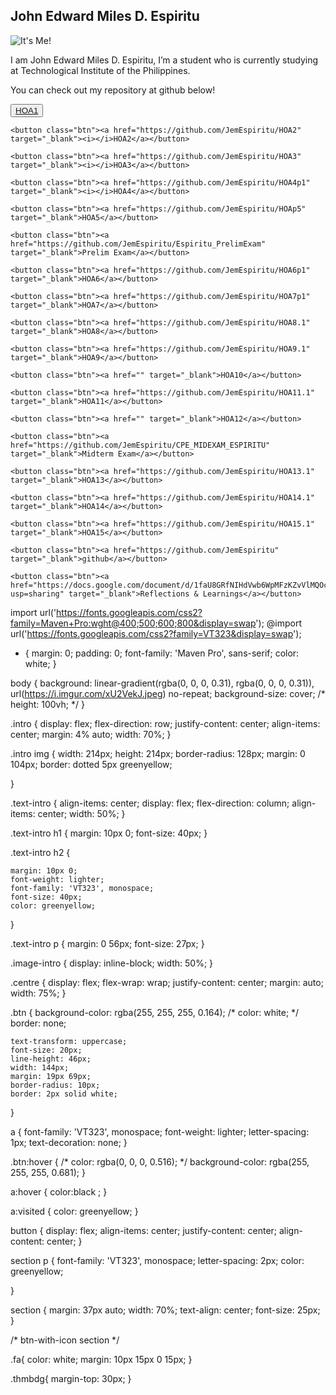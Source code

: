 
<html lang="en">

<head>
  <title>@Jem Espiritu</title>
  <link rel="icon" href="https://raw.githubusercontent.com/earthtoyash/earthtoyash.github.io/main/me.jpg">
  <meta charset="UTF-8">
  <meta name="home" content="Just some stuff!">
  <link rel="stylesheet" href="Project.css">
  <meta name="viewport" content="width=device-width, initial-scale=1.0">
  <meta http-equiv="X-UA-Compatible" content="IE=edge">
  <!-- fontawesome kit -->
  <script src="https://kit.fontawesome.com/12855d893b.js" crossorigin="anonymous"></script>
  <div class="avatar">
    <background></background>
    <title>@earthtoyash</title>
    <link rel="icon"
      href="https://raw.githubusercontent.com/earthtoyash/earthtoyash.github.io/main/index_files/Anonymous.png">
  </div>
</head>

<body>
  <div class="intro">
    <div class="text-intro">
      <h2>John Edward Miles D. Espiritu </h2>
    </div>
    <div class="image-intro"> <img src="https://cdn.discordapp.com/attachments/752766248177238090/1240679814612910080/Jempott.jpg?ex=6647709e&is=66461f1e&hm=313baff3d01a5e77318aa001ee126847831ef2bd142ea5b81824a7605e12462d&" alt="It's Me!">
    </div>
    </div>
  </div>
  <section>
    <p>I am John Edward Miles D. Espiritu, I’m a student who is currently studying at Technological Institute of the Philippines.</p>
    <p> You can check out my repository at github below!</p>
  </section>

  <div class="centre">
    <button class="btn"><a href="https://github.com/JemEspiritu/HOA1" target="_blank">HOA1</a></button>

    <button class="btn"><a href="https://github.com/JemEspiritu/HOA2" target="_blank"><i></i>HOA2</a></button>

    <button class="btn"><a href="https://github.com/JemEspiritu/HOA3" target="_blank"><i></i>HOA3</a></button>

    <button class="btn"><a href="https://github.com/JemEspiritu/HOA4p1" target="_blank"><i></i>HOA4</a></button>

    <button class="btn"><a href="https://github.com/JemEspiritu/HOAp5" target="_blank">HOA5</a></button>

    <button class="btn"><a href="https://github.com/JemEspiritu/Espiritu_PrelimExam" target="_blank">Prelim Exam</a></button>
    
    <button class="btn"><a href="https://github.com/JemEspiritu/HOA6p1" target="_blank">HOA6</a></button>
    
    <button class="btn"><a href="https://github.com/JemEspiritu/HOA7p1" target="_blank">HOA7</a></button>
    
    <button class="btn"><a href="https://github.com/JemEspiritu/HOA8.1" target="_blank">HOA8</a></button>
    
    <button class="btn"><a href="https://github.com/JemEspiritu/HOA9.1" target="_blank">HOA9</a></button>
    
    <button class="btn"><a href="" target="_blank">HOA10</a></button>
    
    <button class="btn"><a href="https://github.com/JemEspiritu/HOA11.1" target="_blank">HOA11</a></button>
    
    <button class="btn"><a href="" target="_blank">HOA12</a></button>

    <button class="btn"><a href="https://github.com/JemEspiritu/CPE_MIDEXAM_ESPIRITU" target="_blank">Midterm Exam</a></button>
    
    <button class="btn"><a href="https://github.com/JemEspiritu/HOA13.1" target="_blank">HOA13</a></button>
    
    <button class="btn"><a href="https://github.com/JemEspiritu/HOA14.1" target="_blank">HOA14</a></button>
    
    <button class="btn"><a href="https://github.com/JemEspiritu/HOA15.1" target="_blank">HOA15</a></button>
    
    <button class="btn"><a href="https://github.com/JemEspiritu" target="_blank">github</a></button>

    <button class="btn"><a href="https://docs.google.com/document/d/1faU8GRfNIHdVwb6WpMFzKZvVlMQOcjwpGa_QNbhZUBU/edit?usp=sharing" target="_blank">Reflections & Learnings</a></button>


  </div>

</body>

</html>

import url('https://fonts.googleapis.com/css2?family=Maven+Pro:wght@400;500;600;800&display=swap');
@import url('https://fonts.googleapis.com/css2?family=VT323&display=swap');

* {
    margin: 0;
    padding: 0;
    font-family: 'Maven Pro', sans-serif;
    color: white;
}

body {
    background: linear-gradient(rgba(0, 0, 0, 0.31), rgba(0, 0, 0, 0.31)), url(https://i.imgur.com/xU2VekJ.jpeg) no-repeat;
    background-size: cover;
    /* height: 100vh; */
}

.intro {
    display: flex;
    flex-direction: row;
    justify-content: center;
    align-items: center;
    margin: 4% auto;
    width: 70%;
}

.intro img {
    width: 214px;
    height: 214px;
    border-radius: 128px;
    margin: 0 104px;
    border: dotted 5px greenyellow;

}

.text-intro {
    align-items: center;
    display: flex;
    flex-direction: column;
    align-items: center;
    width: 50%;
}

.text-intro h1 {
    margin: 10px 0;
    font-size: 40px;
}

.text-intro h2 {

    margin: 10px 0;
    font-weight: lighter;
    font-family: 'VT323', monospace;
    font-size: 40px;
    color: greenyellow;
}

.text-intro p {
    margin: 0 56px;
    font-size: 27px;
}

.image-intro {
    display: inline-block;
    width: 50%;
}

.centre {
    display: flex;
    flex-wrap: wrap;
    justify-content: center;
    margin: auto;
    width: 75%;
}

.btn {
    background-color: rgba(255, 255, 255, 0.164);
    /* color: white; */
    border: none;

    text-transform: uppercase;
    font-size: 20px;
    line-height: 46px;
    width: 144px;
    margin: 19px 69px;
    border-radius: 10px;
    border: 2px solid white;
}

a {
    font-family: 'VT323', monospace;
    font-weight: lighter;
    letter-spacing: 1px;
    text-decoration: none;
}



.btn:hover {
    /* color: rgba(0, 0, 0, 0.516); */
    background-color: rgba(255, 255, 255, 0.681);
}

a:hover {
    color:black ;
}

a:visited {
    color: greenyellow;
}

button {
    display: flex;
    align-items: center;
    justify-content: center;
    align-content: center;
}

section p {
    font-family: 'VT323', monospace;
    letter-spacing: 2px;
    color: greenyellow;

}

section {
    margin: 37px auto;
    width: 70%;
    text-align: center;
    font-size: 25px;
}

/* btn-with-icon section */

.fa{
    color: white;
    margin: 10px 15px 0 15px;
}


.thmbdg{
    margin-top: 30px;
}

